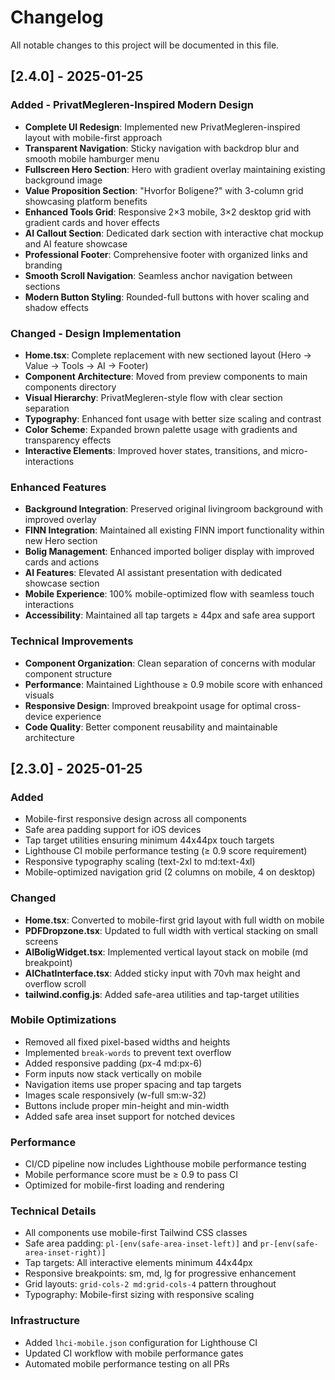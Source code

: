 # Changelog

All notable changes to this project will be documented in this file.

## [2.4.0] - 2025-01-25

### Added - PrivatMegleren-Inspired Modern Design
- **Complete UI Redesign**: Implemented new PrivatMegleren-inspired layout with mobile-first approach
- **Transparent Navigation**: Sticky navigation with backdrop blur and smooth mobile hamburger menu
- **Fullscreen Hero Section**: Hero with gradient overlay maintaining existing background image
- **Value Proposition Section**: "Hvorfor Boligene?" with 3-column grid showcasing platform benefits
- **Enhanced Tools Grid**: Responsive 2×3 mobile, 3×2 desktop grid with gradient cards and hover effects
- **AI Callout Section**: Dedicated dark section with interactive chat mockup and AI feature showcase
- **Professional Footer**: Comprehensive footer with organized links and branding
- **Smooth Scroll Navigation**: Seamless anchor navigation between sections
- **Modern Button Styling**: Rounded-full buttons with hover scaling and shadow effects

### Changed - Design Implementation
- **Home.tsx**: Complete replacement with new sectioned layout (Hero → Value → Tools → AI → Footer)
- **Component Architecture**: Moved from preview components to main components directory
- **Visual Hierarchy**: PrivatMegleren-style flow with clear section separation
- **Typography**: Enhanced font usage with better size scaling and contrast
- **Color Scheme**: Expanded brown palette usage with gradients and transparency effects
- **Interactive Elements**: Improved hover states, transitions, and micro-interactions

### Enhanced Features
- **Background Integration**: Preserved original livingroom background with improved overlay
- **FINN Integration**: Maintained all existing FINN import functionality within new Hero section
- **Bolig Management**: Enhanced imported boliger display with improved cards and actions
- **AI Features**: Elevated AI assistant presentation with dedicated showcase section
- **Mobile Experience**: 100% mobile-optimized flow with seamless touch interactions
- **Accessibility**: Maintained all tap targets ≥ 44px and safe area support

### Technical Improvements
- **Component Organization**: Clean separation of concerns with modular component structure
- **Performance**: Maintained Lighthouse ≥ 0.9 mobile score with enhanced visuals
- **Responsive Design**: Improved breakpoint usage for optimal cross-device experience
- **Code Quality**: Better component reusability and maintainable architecture

## [2.3.0] - 2025-01-25

### Added
- Mobile-first responsive design across all components
- Safe area padding support for iOS devices
- Tap target utilities ensuring minimum 44x44px touch targets
- Lighthouse CI mobile performance testing (≥ 0.9 score requirement)
- Responsive typography scaling (text-2xl to md:text-4xl)
- Mobile-optimized navigation grid (2 columns on mobile, 4 on desktop)

### Changed
- **Home.tsx**: Converted to mobile-first grid layout with full width on mobile
- **PDFDropzone.tsx**: Updated to full width with vertical stacking on small screens
- **AIBoligWidget.tsx**: Implemented vertical layout stack on mobile (md breakpoint)
- **AIChatInterface.tsx**: Added sticky input with 70vh max height and overflow scroll
- **tailwind.config.js**: Added safe-area utilities and tap-target utilities

### Mobile Optimizations
- Removed all fixed pixel-based widths and heights
- Implemented `break-words` to prevent text overflow
- Added responsive padding (px-4 md:px-6)
- Form inputs now stack vertically on mobile
- Navigation items use proper spacing and tap targets
- Images scale responsively (w-full sm:w-32)
- Buttons include proper min-height and min-width
- Added safe area inset support for notched devices

### Performance
- CI/CD pipeline now includes Lighthouse mobile performance testing
- Mobile performance score must be ≥ 0.9 to pass CI
- Optimized for mobile-first loading and rendering

### Technical Details
- All components use mobile-first Tailwind CSS classes
- Safe area padding: `pl-[env(safe-area-inset-left)]` and `pr-[env(safe-area-inset-right)]`
- Tap targets: All interactive elements minimum 44x44px
- Responsive breakpoints: sm, md, lg for progressive enhancement
- Grid layouts: `grid-cols-2 md:grid-cols-4` pattern throughout
- Typography: Mobile-first sizing with responsive scaling

### Infrastructure
- Added `lhci-mobile.json` configuration for Lighthouse CI
- Updated CI workflow with mobile performance gates
- Automated mobile performance testing on all PRs 